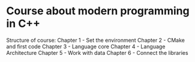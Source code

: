 # Course about modern programming in C++

Structure of course:
Chapter 1 - Set the environment
Chapter 2 - CMake and first code
Chapter 3 - Language core
Chapter 4 - Language Architecture
Chapter 5 - Work with data
Chapter 6 - Connect the libraries